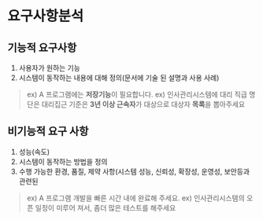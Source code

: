 # 요구사항분석


## 기능적 요구사항

1. 사용자가 원하는 기능
2. 시스템이 동작하는 내용에 대해 정의(문서에 기술 된 설명과 사용 사례)

> ex) A 프로그램에는 **저장기능**이 필요합니다.
ex) 인사관리시스템에 대리 직급 명단은 대리집근 기준은 **3년 이상 근속자**가 대상으로 대상자 **목록**을 뽑아주세요
> 

## 비기능적 요구 사항

1. 성능(속도)
2. 시스템이 동작하는 방법을 정의
3. 수행 가능한 환경, 품질, 제약 사항(시스템 성능, 신뢰성, 확장성, 운영성, 보안등과 관련된 

> ex) A 프로그램 개발을 빠른 시간 내에 완료해 주세요.
ex) 인사관리시스템의 오픈 일정이 미루어 져서, 좀더 많은 테스트를 해주세요
>
